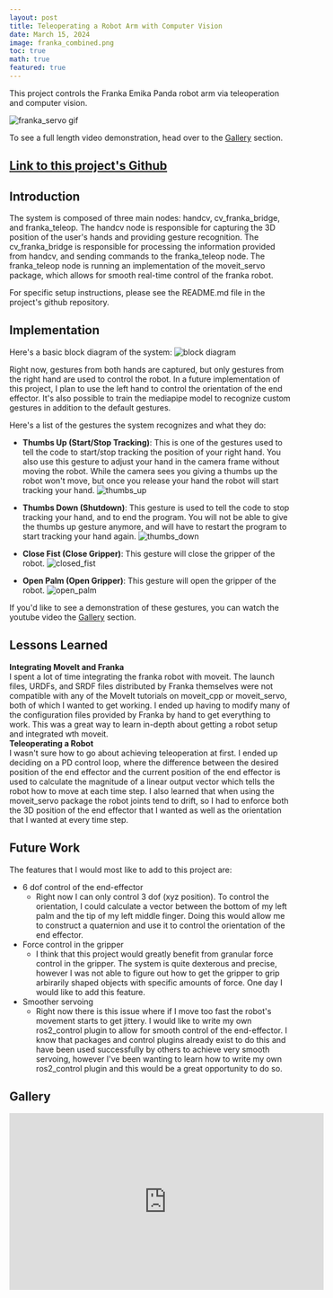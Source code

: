```yaml
---
layout: post
title: Teleoperating a Robot Arm with Computer Vision
date: March 15, 2024
image: franka_combined.png
toc: true
math: true
featured: true
---
```


This project controls the Franka Emika Panda robot arm via teleoperation and computer vision.

![franka_servo gif](/public/Franka-Teleop/franka_servo.gif)

To see a full length video demonstration, head over to the [Gallery](#gallery) section.

## [Link to this project's Github](https://github.com/gjcliff/FrankaTeleop)

## Introduction
The system is composed of three main nodes: handcv, cv_franka_bridge, and franka_teleop.
The handcv node is responsible for capturing the 3D position of the user's hands and providing
gesture recognition. The cv_franka_bridge is responsible for processing the information
provided from handcv, and sending commands to the franka_teleop node. The franka_teleop
node is running an implementation of the moveit_servo package, which allows for
smooth real-time control of the franka robot.

For specific setup instructions, please see the README.md file in the project's
github repository.

## Implementation
Here's a basic block diagram of the system:
![block diagram](/public/Franka-Teleop/block_diagram.png)

Right now, gestures from both hands are captured, but only
gestures from the right hand are used to control the robot. In a future implementation
of this project, I plan to use the left hand to control the orientation of the end effector.
It's also possible to train the mediapipe model to recognize custom gestures in addition to the default
gestures.

Here's a list of the gestures the system recognizes and what they do:

* **Thumbs Up (Start/Stop Tracking)**: This is one of the gestures used to tell the code to start/stop
tracking the position of your right hand. You also use this gesture to adjust
your hand in the camera frame without moving the robot. While the camera sees
you giving a thumbs up the robot won't move, but once you release your hand
the robot will start tracking your hand.
![thumbs_up](/public/Franka-Teleop/thumbs_up.png)

* **Thumbs Down (Shutdown)**: This gesture is used to tell the code to stop tracking your hand,
and to end the program. You will not be able to give the thumbs up gesture
anymore, and will have to restart the program to start tracking your hand again.
![thumbs_down](/public/Franka-Teleop/thumbs_down.png)

* **Close Fist (Close Gripper)**: This gesture will close the gripper of the robot.
![closed_fist](/public/Franka-Teleop/closed_fist.png)

* **Open Palm (Open Gripper)**: This gesture will open the gripper of the robot.
![open_palm](/public/Franka-Teleop/open_palm.png)

If you'd like to see a demonstration of these gestures, you can watch the youtube
video the [Gallery](#gallery) section.

## Lessons Learned
**Integrating MoveIt and Franka**  
I spent a lot of time integrating the franka robot with moveit. The launch files,
URDFs, and SRDF files distributed by Franka themselves were not compatible with
any of the MoveIt tutorials on moveit_cpp or moveit_servo, both of which I wanted
to get working. I ended up having to modify many of the configuration files provided
by Franka by hand to get everything to work. This was a great way to learn in-depth
about getting a robot setup and integrated wth moveit.  
**Teleoperating a Robot**  
I wasn't sure how to go about achieving teleoperation at first. I ended up deciding
on a PD control loop, where the difference between the desired position of the
end effector and the current position of the end effector is used to calculate
the magnitude of a linear output vector which tells the robot how to move at
each time step. I also learned that when using the moveit_servo package the
robot joints tend to drift, so I had to enforce both the 3D position of the
end effector that I wanted as well as the orientation that I wanted at every 
time step.

## Future Work
The features that I would most like to add to this project are:
* 6 dof control of the end-effector
    * Right now I can only control 3 dof (xyz position). To control the orientation,
    I could calculate a vector between the bottom of my left
    palm and the tip of my left middle finger. Doing this would allow me to construct
    a quaternion and use it to control the orientation of the end effector.
* Force control in the gripper
    * I think that this project would greatly benefit from granular force control
    in the gripper. The system is quite dexterous and precise, however I was not
    able to figure out how to get the gripper to grip arbirarily shaped objects
    with specific amounts of force. One day I would like to add this feature.
* Smoother servoing
    * Right now there is this issue where if I move too fast the robot's movement
    starts to get jittery. I would like to write my own ros2_control plugin to allow for smooth control
    of the end-effector. I know that packages and control plugins already exist to do this and have
    been used successfully by others to achieve very smooth servoing, however
    I've been wanting to learn how to write my own ros2_control plugin and this
    would be a great opportunity to do so.

## Gallery
<iframe width="560" height="315" src="https://www.youtube.com/embed/6R6WPQre0Jg?si=jX77sXLAA7iwiiMV" title="YouTube video player" frameborder="0" allow="accelerometer; autoplay; clipboard-write; encrypted-media; gyroscope; picture-in-picture; web-share" allowfullscreen></iframe>
